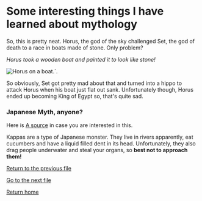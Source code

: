 # Some interesting things I have learned about mythology

So, this is pretty neat. Horus,  the god of the sky challenged Set, the god of death to a race in boats made of stone. Only problem?



*Horus took a wooden boat and painted it to look like stone!*

![Horus on a boat](https://i.pinimg.com/originals/7d/33/46/7d33466903021cda24a1c87f8bd69590.jpg).`.

So obviously, Set got pretty mad about that and turned into a hippo to attack Horus when his boat just flat out sank.  Unfortunately though, Horus ended up becoming King of Egypt so, that's quite sad.

### Japanese Myth, anyone?

Here is [A source] in case you are interested in this. 

Kappas are a type of Japanese monster. They live in rivers apparently, eat cucumbers and have a liquid filled dent in its head. Unfortunately, they also drag people underwater and steal your organs, so **best not to approach them!**

[A source]: https://www.bokksu.com/blogs/news/essential-guide-to-japanese-monsters

[Return to the previous file](second.md)

[Go to the next file](interesting.md)

[Return home](README.md)



